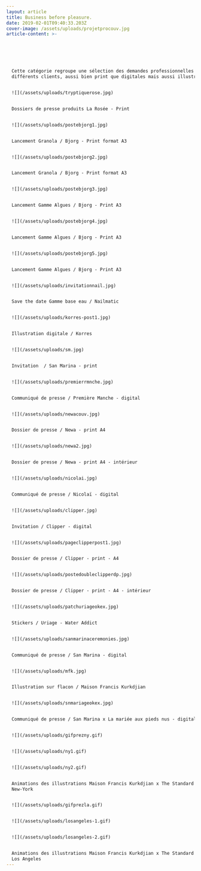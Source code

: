 ```yaml
---
layout: article
title: Business before pleasure.
date: 2019-02-01T09:40:33.203Z
cover-image: /assets/uploads/projetprocouv.jpg
article-content: >-






  Cette catégorie regroupe une sélection des demandes professionnelles de
  différents clients, aussi bien print que digitales mais aussi illustratives.


  ![](/assets/uploads/tryptiquerose.jpg)


  Dossiers de presse produits La Rosée - Print 


  ![](/assets/uploads/postebjorg1.jpg)


  Lancement Granola / Bjorg - Print format A3 


  ![](/assets/uploads/postebjorg2.jpg)


  Lancement Granola / Bjorg - Print format A3 


  ![](/assets/uploads/postebjorg3.jpg)


  Lancement Gamme Algues / Bjorg - Print A3


  ![](/assets/uploads/postebjorg4.jpg)


  Lancement Gamme Algues / Bjorg - Print A3 


  ![](/assets/uploads/postebjorg5.jpg)


  Lancement Gamme Algues / Bjorg - Print A3


  ![](/assets/uploads/invitationnail.jpg)


  Save the date Gamme base eau / Nailmatic 


  ![](/assets/uploads/korres-post1.jpg)


  Illustration digitale / Korres


  ![](/assets/uploads/sm.jpg)


  Invitation  / San Marina - print 


  ![](/assets/uploads/premierrmnche.jpg)


  Communiqué de presse / Première Manche - digital


  ![](/assets/uploads/newacouv.jpg)


  Dossier de presse / Newa - print A4


  ![](/assets/uploads/newa2.jpg)


  Dossier de presse / Newa - print A4 - intérieur


  ![](/assets/uploads/nicolai.jpg)


  Communiqué de presse / Nicolaï - digital 


  ![](/assets/uploads/clipper.jpg)


  Invitation / Clipper - digital


  ![](/assets/uploads/pageclipperpost1.jpg)


  Dossier de presse / Clipper - print - A4


  ![](/assets/uploads/postedoubleclipperdp.jpg)


  Dossier de presse / Clipper - print - A4 - intérieur


  ![](/assets/uploads/patchuriageokex.jpg)


  Stickers / Uriage - Water Addict


  ![](/assets/uploads/sanmarinaceremonies.jpg)


  Communiqué de presse / San Marina - digital


  ![](/assets/uploads/mfk.jpg)


  Illustration sur flacon / Maison Francis Kurkdjian 


  ![](/assets/uploads/snmariageokex.jpg)


  Communiqué de presse / San Marina x La mariée aux pieds nus - digital


  ![](/assets/uploads/gifprezny.gif)


  ![](/assets/uploads/ny1.gif)


  ![](/assets/uploads/ny2.gif)


  Animations des illustrations Maison Francis Kurkdjian x The Standard Hôtel -
  New-York


  ![](/assets/uploads/gifprezla.gif)


  ![](/assets/uploads/losangeles-1.gif)


  ![](/assets/uploads/losangeles-2.gif)


  Animations des illustrations Maison Francis Kurkdjian x The Standard Hôtel -
  Los Angeles
---
```


